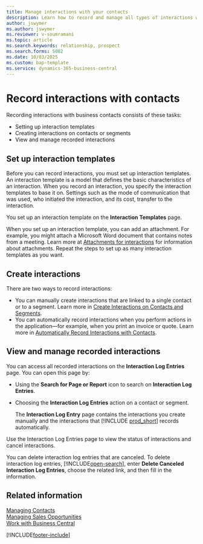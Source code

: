 ```yaml
---
title: Manage interactions with your contacts
description: Learn how to record and manage all types of interactions with your contacts—such as emails, phone calls, meetings, and letters.
author: jswymer
ms.author: jswymer
ms.reviewer: v-soumramani
ms.topic: article
ms.search.keywords: relationship, prospect
ms.search.forms: 5082
ms.date: 10/03/2025
ms.custom: bap-template
ms.service: dynamics-365-business-central
---
```


# Record interactions with contacts

Recording interactions with business contacts consists of these tasks:

- Setting up interaction templates  
- Creating interactions on contacts or segments  
- View and manage recorded interactions  

## Set up interaction templates

Before you can record interactions, you must set up interaction templates. An interaction template is a model that defines the basic characteristics of an interaction. When you record an interaction, you specify the interaction templates to base it on. Settings such as the mode of communication that was used, who initiated the interaction, and its cost, transfer to the interaction.

You set up an interaction template on the **Interaction Templates** page.

When you set up an interaction template, you can add an attachment. For example, you might attach a Microsoft Word document that contains notes from a meeting. Learn more at [Attachments for interactions](marketing-interaction-attachments.md) for information about attachments. Repeat the steps to set up as many interaction templates as you want.  

## Create interactions

There are two ways to record interactions:

- You can manually create interactions that are linked to a single contact or to a segment. Learn more in [Create Interactions on Contacts and Segments](marketing-how-create-interactions.md).  
- You can automatically record interactions when you perform actions in the application—for example, when you print an invoice or quote. Learn more in [Automatically Record Interactions with Contacts](marketing-auto-record-interactions.md).

## View and manage recorded interactions

You can access all recorded interactions on the **Interaction Log Entries** page. You can open this page by:

- Using the **Search for Page or Report** icon to search on **Interaction Log Entries**.
- Choosing the **Interaction Log Entries** action on a contact or segment.

  The **Interaction Log Entry** page contains the interactions you create manually and the interactions that [!INCLUDE [prod_short](includes/prod_short.md)] records automatically.

Use the Interaction Log Entries page to view the status of interactions and cancel interactions.

You can delete interaction log entries that are canceled. To delete interaction log entries, [!INCLUDE[open-search](includes/open-search-lowercase.md)], enter **Delete Canceled Interaction Log Entries**, choose the related link, and then fill in the information.

## Related information

[Managing Contacts](marketing-contacts.md)  
[Managing Sales Opportunities](marketing-manage-sales-opportunities.md)  
[Work with Business Central](ui-work-product.md)  

[!INCLUDE[footer-include](includes/footer-banner.md)]
